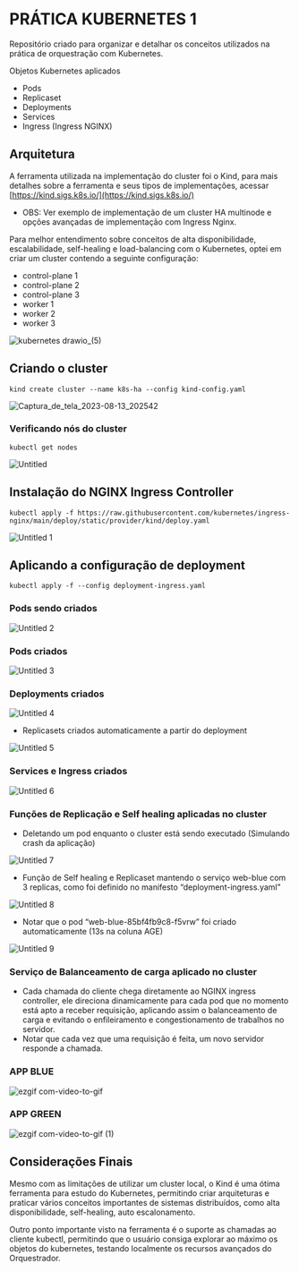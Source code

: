 # PRÁTICA KUBERNETES 1

Repositório criado para organizar e detalhar os conceitos utilizados na prática de orquestração com Kubernetes.

Objetos Kubernetes aplicados

- Pods
- Replicaset
- Deployments
- Services
- Ingress (Ingress NGINX)

## Arquitetura

A ferramenta utilizada na implementação do cluster foi o Kind, para mais detalhes sobre a ferramenta e seus tipos de implementações, acessar [https://kind.sigs.k8s.io/](https://kind.sigs.k8s.io/)

- OBS: Ver exemplo de implementação de um cluster HA  multinode e opções avançadas de implementação com Ingress Nginx.

Para melhor entendimento sobre conceitos de alta disponibilidade, escalabilidade, self-healing e load-balancing com o Kubernetes, optei em criar um cluster contendo a seguinte configuração:

- control-plane 1
- control-plane 2
- control-plane 3
- worker 1
- worker 2
- worker 3


![kubernetes drawio_(5)](https://github.com/vnmoliveira/orquestracao-com-kubernetes/assets/76496863/b8e73519-4aef-493c-9ac6-a8b761218e9c)


## Criando o cluster

```abap
kind create cluster --name k8s-ha --config kind-config.yaml
```

![Captura_de_tela_2023-08-13_202542](https://github.com/vnmoliveira/orquestracao-com-kubernetes/assets/76496863/d80464bf-59ad-45be-8842-e0f0bcb517a5)

### Verificando nós do cluster

```abap
kubectl get nodes
```
![Untitled](https://github.com/vnmoliveira/orquestracao-com-kubernetes/assets/76496863/c3c32977-1c88-45cd-a5af-b21745832c03)

## Instalação do NGINX Ingress Controller

```abap
kubectl apply -f https://raw.githubusercontent.com/kubernetes/ingress-nginx/main/deploy/static/provider/kind/deploy.yaml
```
![Untitled 1](https://github.com/vnmoliveira/orquestracao-com-kubernetes/assets/76496863/23efaca5-55a1-4001-ac4c-fb5f84674540)


## Aplicando a configuração de deployment

```abap
kubectl apply -f --config deployment-ingress.yaml
```

### Pods sendo criados
![Untitled 2](https://github.com/vnmoliveira/orquestracao-com-kubernetes/assets/76496863/06d7e8b4-7b65-4b65-9b4b-5ef3a7f8eb78)

### Pods criados

![Untitled 3](https://github.com/vnmoliveira/orquestracao-com-kubernetes/assets/76496863/f01bd70c-3722-4861-b641-146accb1c440)

### Deployments criados
![Untitled 4](https://github.com/vnmoliveira/orquestracao-com-kubernetes/assets/76496863/9a235acd-281c-45b9-ad2b-4b3bfe4502ed)

- Replicasets criados automaticamente a partir do deployment

![Untitled 5](https://github.com/vnmoliveira/orquestracao-com-kubernetes/assets/76496863/2806abb3-bfcf-48b2-a60a-8e34ecfa159f)


### Services e Ingress criados

![Untitled 6](https://github.com/vnmoliveira/orquestracao-com-kubernetes/assets/76496863/f147f709-e445-45fc-bedb-1addfc610967)

### Funções de Replicação e Self healing aplicadas no cluster

- Deletando um pod enquanto o cluster está sendo executado (Simulando crash da aplicação)

![Untitled 7](https://github.com/vnmoliveira/orquestracao-com-kubernetes/assets/76496863/5061fa88-0efc-4851-96ed-37e88924289e)


- Função de Self healing e Replicaset mantendo o serviço web-blue com 3 replicas, como foi definido no manifesto “deployment-ingress.yaml”

![Untitled 8](https://github.com/vnmoliveira/orquestracao-com-kubernetes/assets/76496863/4063381c-8391-434f-b68e-20ddf1ed2c6c)


- Notar que o pod “web-blue-85bf4fb9c8-f5vrw” foi criado automaticamente (13s na coluna AGE)

![Untitled 9](https://github.com/vnmoliveira/orquestracao-com-kubernetes/assets/76496863/4a46b048-285b-428b-8a55-4f0075618bb1)


### Serviço de Balanceamento de carga aplicado no cluster

- Cada chamada do cliente chega diretamente ao NGINX ingress controller, ele direciona dinamicamente para cada pod que no momento está apto a receber requisição, aplicando assim o balanceamento de carga e evitando o enfileiramento e congestionamento de trabalhos no servidor.
- Notar que cada vez que uma requisição é feita, um novo servidor responde a chamada.

### APP BLUE

![ezgif com-video-to-gif](https://github.com/vnmoliveira/orquestracao-com-kubernetes/assets/76496863/42db1572-3489-41ed-8065-995fdb41f55d)

### APP GREEN

![ezgif com-video-to-gif (1)](https://github.com/vnmoliveira/orquestracao-com-kubernetes/assets/76496863/35a6547c-4165-489f-9c31-0d71ac38e993)


## Considerações Finais

Mesmo com as limitações de utilizar um cluster local, o Kind é uma ótima ferramenta para estudo do Kubernetes, permitindo criar arquiteturas e praticar vários conceitos importantes de sistemas distribuídos, como alta disponibilidade, self-healing, auto escalonamento.

Outro ponto importante visto na ferramenta é o suporte as chamadas ao cliente kubectl, permitindo que o usuário consiga explorar ao máximo os objetos do kubernetes, testando localmente os recursos avançados do Orquestrador.
